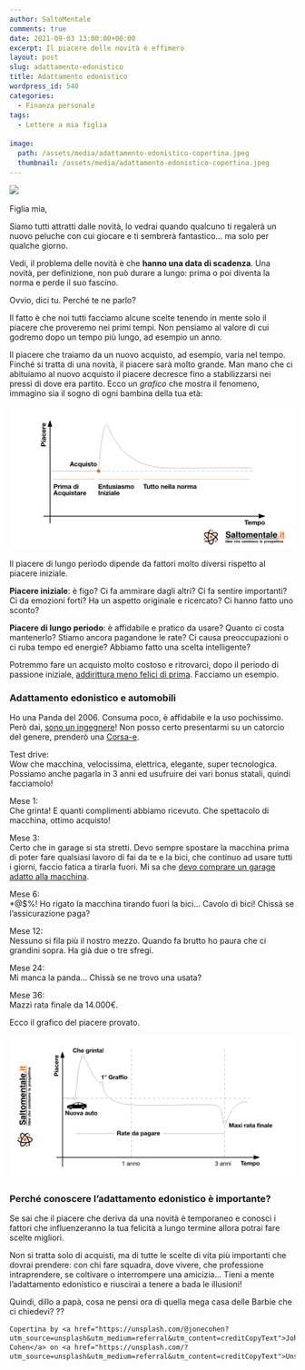 ```yaml
---
author: SaltoMentale
comments: true
date: 2021-09-03 13:00:00+00:00
excerpt: Il piacere delle novità è effimero
layout: post
slug: adattamento-edonistico
title: Adattamento edonistico
wordpress_id: 540
categories:
  - Finanza personale
tags:
  - Lettere a mia figlia

image:
  path: /assets/media/adattamento-edonistico-copertina.jpeg
  thumbnail: /assets/media/adattamento-edonistico-copertina.jpeg
---
```


![](/assets/media/Adattamento-edonistico-–-1.png)

Figlia mia,

Siamo tutti attratti dalle novità, lo vedrai quando qualcuno ti regalerà un nuovo peluche con cui giocare e ti sembrerà fantastico… ma solo per qualche giorno.

Vedi, il problema delle novità è che **hanno una data di scadenza**. Una novità, per definizione, non può durare a lungo: prima o poi diventa la norma e perde il suo fascino.

Ovvio, dici tu. Perché te ne parlo?

Il fatto è che noi tutti facciamo alcune scelte tenendo in mente solo il piacere che proveremo nei primi tempi. Non pensiamo al valore di cui godremo dopo un tempo più lungo, ad esempio un anno.

Il piacere che traiamo da un nuovo acquisto, ad esempio, varia nel tempo. Finché si tratta di una novità, il piacere sarà molto grande. Man mano che ci abituiamo al nuovo acquisto il piacere decresce fino a stabilizzarsi nei pressi di dove era partito. Ecco un _grafico_ che mostra il fenomeno, immagino sia il sogno di ogni bambina della tua età:

![](/assets/media/Adattamento-edonistico.png)

Il piacere di lungo periodo dipende da fattori molto diversi rispetto al piacere iniziale.

**Piacere iniziale**: è figo? Ci fa ammirare dagli altri? Ci fa sentire importanti? Ci da emozioni forti? Ha un aspetto originale e ricercato? Ci hanno fatto uno sconto?

**Piacere di lungo periodo**: è affidabile e pratico da usare? Quanto ci costa mantenerlo? Stiamo ancora pagandone le rate? Ci causa preoccupazioni o ci ruba tempo ed energie? Abbiamo fatto una scelta intelligente?

Potremmo fare un acquisto molto costoso e ritrovarci, dopo il periodo di passione iniziale, [addirittura meno felici di prima](/stai-regalandoti-carbone/). Facciamo un esempio.

### Adattamento edonistico e automobili

Ho una Panda del 2006. Consuma poco, è affidabile e la uso pochissimo. Però dai, [sono un ingegnere](/quanto-costa-lavorare/)! Non posso certo presentarmi su un catorcio del genere, prenderò una [Corsa-e](https://www.quattroruote.it/listino/opel/corsa-e).

Test drive:  
Wow che macchina, velocissima, elettrica, elegante, super tecnologica. Possiamo anche pagarla in 3 anni ed usufruire dei vari bonus statali, quindi facciamolo!

Mese 1:  
Che grinta! E quanti complimenti abbiamo ricevuto. Che spettacolo di macchina, ottimo acquisto!

Mese 3:  
Certo che in garage si sta stretti. Devo sempre spostare la macchina prima di poter fare qualsiasi lavoro di fai da te e la bici, che continuo ad usare tutti i giorni, faccio fatica a tirarla fuori. Mi sa che [devo comprare un garage adatto alla macchina](/effetto-diderot/).

Mese 6:  
\*@$%! Ho rigato la macchina tirando fuori la bici… Cavolo di bici! Chissà se l’assicurazione paga?

Mese 12:  
Nessuno si fila più il nostro mezzo. Quando fa brutto ho paura che ci grandini sopra. Ha già due o tre sfregi.

Mese 24:  
Mi manca la panda… Chissà se ne trovo una usata?

Mese 36:  
Mazzi rata finale da 14.000€.

Ecco il grafico del piacere provato.

![](/assets/media/Nuova-macchina.png)

### Perché conoscere l’adattamento edonistico è importante?

Se sai che il piacere che deriva da una novità è temporaneo e conosci i fattori che influenzeranno la tua felicità a lungo termine allora potrai fare scelte migliori.

Non si tratta solo di acquisti, ma di tutte le scelte di vita più importanti che dovrai prendere: con chi fare squadra, dove vivere, che professione intraprendere, se coltivare o interrompere una amicizia… Tieni a mente l’adattamento edonistico e riuscirai a tenere a bada le illusioni!

Quindi, dillo a papà, cosa ne pensi ora di quella mega casa delle Barbie che ci chiedevi? ??

    Copertina by <a href="https://unsplash.com/@jonecohen?utm_source=unsplash&utm_medium=referral&utm_content=creditCopyText">Johnny Cohen</a> on <a href="https://unsplash.com/?utm_source=unsplash&utm_medium=referral&utm_content=creditCopyText">Unsplash</a>
